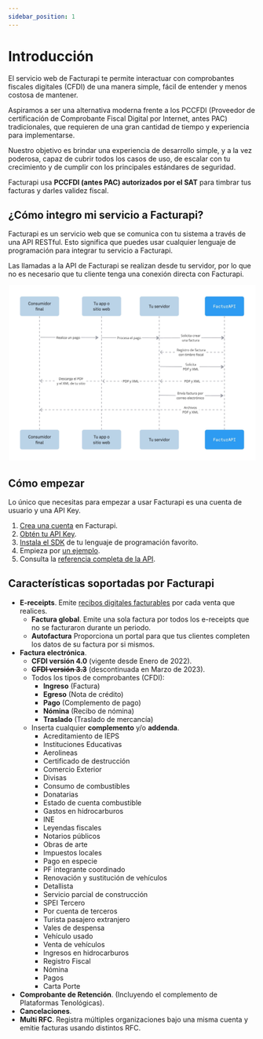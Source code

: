 ```yaml
---
sidebar_position: 1
---
```


# Introducción

El servicio web de Facturapi te permite interactuar con comprobantes fiscales digitales (CFDI) de una manera simple, fácil de entender y menos costosa de mantener.

Aspiramos a ser una alternativa moderna frente a los PCCFDI (Proveedor de certificación de Comprobante Fiscal Digital por Internet, antes PAC) tradicionales, que requieren de una gran cantidad de tiempo y experiencia para implementarse.

Nuestro objetivo es brindar una experiencia de desarrollo simple, y a la vez poderosa, capaz de cubrir todos los casos de uso, de escalar con tu crecimiento y de cumplir con los principales estándares de seguridad.

Facturapi usa **PCCFDI (antes PAC) autorizados por el SAT** para timbrar tus facturas y darles validez fiscal.

## ¿Cómo integro mi servicio a Facturapi?

Facturapi es un servicio web que se comunica con tu sistema a través de una API RESTful. Esto significa que puedes usar cualquier lenguaje de programación para integrar tu servicio a Facturapi.

Las llamadas a la API de Facturapi se realizan desde tu servidor, por lo que no es necesario que tu cliente tenga una conexión directa con Facturapi.

[![Facturapi](/img/tutorial/facturapi-integration-diagram.jpeg)](https://www.facturapi.io)

## Cómo empezar

Lo único que necesitas para empezar a usar Facturapi es una cuenta de usuario y una API Key.

1. [Crea una cuenta](https://www.facturapi.io/register) en Facturapi.
2. [Obtén tu API Key](https://dashboard.facturapi.io/integration/apikeys).
3. [Instala el SDK](/docs/getting-started/install/) de tu lenguaje de programación favorito.
4. Empieza por [un ejemplo](/docs/guides/invoices/ingreso/).
5. Consulta la [referencia completa de la API](/api/).

## Características soportadas por Facturapi

- **E-receipts**. Emite [recibos digitales facturables](/docs/guides/receipts/) por cada venta que realices.
  - **Factura global**. Emite una sola factura por todos los e-receipts que no se facturaron durante un periodo.
  - **Autofactura** Proporciona un portal para que tus clientes completen los datos de su factura por si mismos.
- **Factura electrónica**.
  - **CFDI versión 4.0** (vigente desde Enero de 2022).
  - ~~**CFDI versión 3.3**~~ (descontinuada en Marzo de 2023).
  - Todos los tipos de comprobantes (CFDI):
    - **Ingreso** (Factura)
    - **Egreso** (Nota de crédito)
    - **Pago** (Complemento de pago)
    - **Nómina** (Recibo de nómina)
    - **Traslado** (Traslado de mercancía)
  - Inserta cualquier **complemento** y/o **addenda**.
    - Acreditamiento de IEPS
    - Instituciones Educativas
    - Aerolineas
    - Certificado de destrucción
    - Comercio Exterior
    - Divisas
    - Consumo de combustibles
    - Donatarias
    - Estado de cuenta combustible
    - Gastos en hidrocarburos
    - INE
    - Leyendas fiscales
    - Notarios públicos
    - Obras de arte
    - Impuestos locales
    - Pago en especie
    - PF integrante coordinado
    - Renovación y sustitución de vehículos
    - Detallista
    - Servicio parcial de construcción
    - SPEI Tercero
    - Por cuenta de terceros
    - Turista pasajero extranjero
    - Vales de despensa
    - Vehículo usado
    - Venta de vehículos
    - Ingresos en hidrocarburos
    - Registro Fiscal
    - Nómina
    - Pagos
    - Carta Porte
- **Comprobante de Retención**. (Incluyendo el complemento de Plataformas Tenológicas).
- **Cancelaciones**.
- **Multi RFC**. Registra múltiples organizaciones bajo una misma cuenta y emitie facturas usando distintos RFC.
